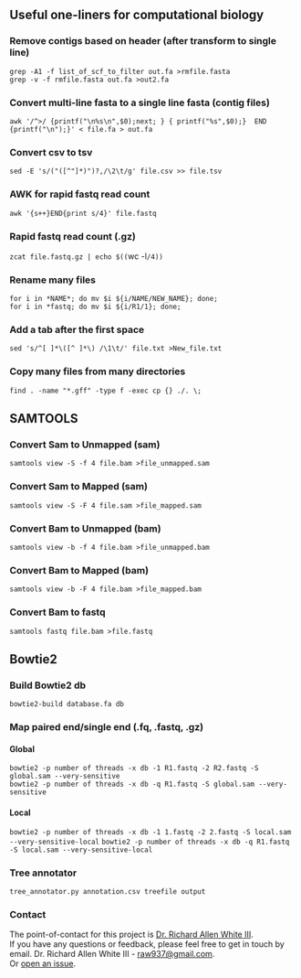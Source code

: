 ## Useful one-liners for computational biology

### Remove contigs based on header (after transform to single line)
`grep -A1 -f list_of_scf_to_filter out.fa >rmfile.fasta` <br/>
`grep -v -f rmfile.fasta out.fa >out2.fa`

### Convert multi-line fasta to a single line fasta (contig files)
`awk '/^>/ {printf("\n%s\n",$0);next; } { printf("%s",$0);}  END {printf("\n");}' < file.fa > out.fa`

### Convert csv to tsv 
`sed -E 's/("([^"]*)")?,/\2\t/g' file.csv >> file.tsv`

### AWK for rapid fastq read count
`awk '{s++}END{print s/4}' file.fastq`

### Rapid fastq read count (.gz)
`zcat file.fastq.gz | echo $((`wc -l`/4))`

### Rename many files
`for i in *NAME*; do mv $i ${i/NAME/NEW_NAME}; done;` <br />
`for i in *fastq; do mv $i ${i/R1/1}; done;`

### Add a tab after the first space
`sed 's/^[ ]*\([^ ]*\) /\1\t/' file.txt >New_file.txt`

### Copy many files from many directories
`find . -name "*.gff" -type f -exec cp {} ./. \;`

## SAMTOOLS

### Convert Sam to Unmapped (sam)
`samtools view -S -f 4 file.bam >file_unmapped.sam`

### Convert Sam to Mapped (sam)
`samtools view -S -F 4 file.sam >file_mapped.sam`

### Convert Bam to Unmapped (bam)
`samtools view -b -f 4 file.bam >file_unmapped.bam`

### Convert Bam to Mapped (bam)
`samtools view -b -F 4 file.bam >file_mapped.bam`

### Convert Bam to fastq
`samtools fastq file.bam >file.fastq`

## Bowtie2 

### Build Bowtie2 db
`bowtie2-build database.fa db` 

### Map paired end/single end (.fq, .fastq, .gz)

#### Global 
`bowtie2 -p number of threads -x db -1 R1.fastq -2 R2.fastq -S global.sam --very-sensitive`  
`bowtie2 -p number of threads -x db -q R1.fastq -S global.sam --very-sensitive` 

#### Local
`bowtie2 -p number of threads -x db -1 1.fastq -2 2.fastq -S local.sam --very-sensitive-local` 
`bowtie2 -p number of threads -x db -q R1.fastq -S local.sam --very-sensitive-local` 

### Tree annotator 
`tree_annotator.py annotation.csv treefile output`


### Contact 
The point-of-contact for this project is [Dr. Richard Allen White III](https://github.com/raw937).<br />
If you have any questions or feedback, please feel free to get in touch by email. 
Dr. Richard Allen White III - raw937@gmail.com.  <br />
Or [open an issue](https://github.com/raw937/Useful-one-liners-for-computational/issues).
